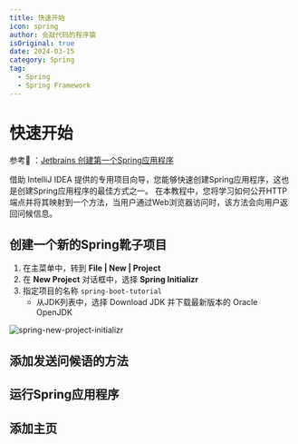 ```yaml
---
title: 快速开始
icon: spring
author: 会敲代码的程序猿
isOriginal: true
date: 2024-03-15
category: Spring
tag:
  - Spring
  - Spring Framework
---
```


# 快速开始

参考🚀 ：[Jetbrains 创建第一个Spring应用程序](https://www.jetbrains.com/help/idea/your-first-spring-application.html)

借助 IntelliJ IDEA 提供的专用项目向导，您能够快速创建Spring应用程序，这也是创建Spring应用程序的最佳方式之一。
在本教程中，您将学习如何公开HTTP端点并将其映射到一个方法，当用户通过Web浏览器访问时，该方法会向用户返回问候信息。

## 创建一个新的Spring靴子项目

1. 在主菜单中，转到 **File | New | Project**
2. 在 **New Project** 对话框中，选择 **Spring Initializr**
3. 指定项目的名称 `spring-boot-tutorial`
    * 从JDK列表中，选择 Download JDK 并下载最新版本的 Oracle OpenJDK

![spring-new-project-initializr](https://resources.jetbrains.com/help/img/idea/2023.3/spring-new-project-initializr.png) 

## 添加发送问候语的方法

## 运行Spring应用程序

## 添加主页


